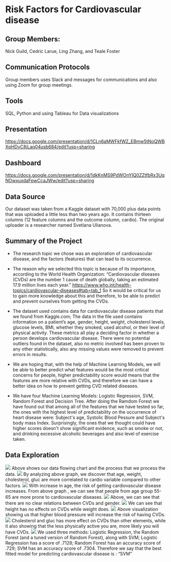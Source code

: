# Risk Factors for Cardiovascular disease

## Group Members: 
Nick Guild, Cedric Larue, Ling Zhang, and Teale Foster

## Communication Protocols
Group members uses Slack and messages for communications and also using Zoom for group meetings. 

## Tools
SQL, Python and using Tableau for Data visualizations

## Presentation
https://docs.google.com/presentation/d/1CLn6aMWFkfWZ_EBmw5tNoQWBXpHDvC8jLaq04usb684/edit?usp=sharing

## Dashboard
https://docs.google.com/presentation/d/1dkKnMS9PdWOnYIQ0ZZtfbRx3UqNOwxuxdaFpwCcaJWw/edit?usp=sharing

## Data Source
Our dataset was taken from a Kaggle dataset with 70,000 plus data points that was uploaded a little less than two years ago. It contains thirteen columns (12 feature columns and the outcome column, cardio).  The original uploader is a researcher named Svetlana Ulianova.

## Summary of the Project
- The research topic we chose was an exploration of cardiovascular disease, and the factors (features) that can lead to its occurrence.

- The reason why we selected this topic is because of its importance, according to the World Health Organization: “Cardiovascular diseases (CVDs) are the number 1 cause of death globally, taking an estimated 17.9 million lives each year.” https://www.who.int/health-topics/cardiovascular-diseases#tab=tab_1
So it would be critical for us to gain more knowledge about this and therefore, to be able to predict and prevent ourselves from getting the CVDs. 

- The dataset used contains data for cardiovascular disease patients that we found from Kaggle.com; The data in the file used contains information on a patient’s age, gender, height, weight, cholesterol levels, glucose levels, BMI, whether they smoked, used alcohol, or their level of physical activity. These metrics all play a deciding factor in whether a person develops cardiovascular disease. There were no potential outliers found in the dataset, also no metric involved has been proven to any other statistically, also any missing values were removed to prevent errors in results.

- We are hoping that, with the help of Machine Learning Models, we will be able to better predict what features would be the most critical concerns for people, higher predictability score would means that the features are more relative with CVDs, and therefore we can have a better idea on how to prevent getting CVD related diseases.  

- We have four Machine Learning Models: Logistic Regression, SVM, Random Forest and Decision Tree. After doing the Ramdom Forest we have found out that among all of the features that we have tested so far, the ones with the highest level of predictability on the occurrence of heart disease were: Subject's age, Systolic Blood Pessure and Subject's body mass Index. Surprisingly, the ones that we thought could have higher scores doesn't show significant evidence, such as smoke or not, and drinking excessive alcoholic beverages and also level of exercise taken. 

## Data Exploration
<img src="Screenshots/Data_flowing_chart.png">
Above shows our data flowing chart and the process that we process the data. 

<img src="Screenshots/heatmap.png">
By analyzing above graph, we discover that age, weight, cholesterol, gluc are more correlated to cardio variable compared to other factors.

<img src="Screenshots/age.png">
With increase in age, the risk of getting cardiovascular disease increases. From above graph , we can see that people from age group 55-65 are more prone to cardiovascular diseases.

<img src="Screenshots/gender.png">
Above, we can see that there are no clear relations between CVDs and gender. 

<img src="Screenshots/height_weight.png">
We can see that height has no effects on CVDs while weight does. 

<img src="Screenshots/high_blood_pressure.png">
Above visualization showing us that higher blood pressure will increase the risk of having CVDs. 

<img src="Screenshots/different_variables.png">
Cholesterol and gluc has more effect on CVDs than other elements, while it also showing that the less physically active you are, more likely you will have CVDs. 

<img src="Screenshots/accuracy_scores_ml.png">
We  used three methods: Logistic Regression, the Random Forest (and a tuned version of Random Forest), along with SVM; Logistic Regression has a score of .7128; Random Forest has an accuracy score of .729; SVM has an accuracy score of .7304. Therefore we say that the best fitted model for predicting cardiovascular disease is : “SVM”


